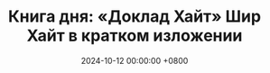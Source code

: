 ---
title: "Книга дня: «Доклад Хайт» Шир Хайт в кратком изложении"
description: >-
  📊 «Доклад Хайт» — революционное исследование Шир Хайт, раскрывающее правду о женской сексуальности и разрушая табу общества 1970-х годов. Книга "Доклад Хайт" Шир Хайт раскрывает откровенные открытия. Меняет взгляд на сексуальность и гендер. Читайте смелое исследование!
date: 2024-10-12 00:00:00 +0800
categories: [Мышление, Конспекты-книг]
tags:
  [
    доклад-хайт,
    шир-хайт,
    сексуальность,
    феминизм,
    сексуальная-революция,
    гендерные-роли,
    отношения,
    интимность,
    исследования,
    женская-свобода,
    социальные-нормы,
    откровенность
  ]
image: 
alt: Обложка книги Доклад Хайт Шир Хайт
fallback:
  - 
  - 
---